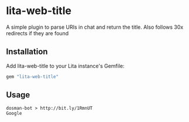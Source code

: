 # lita-web-title

A simple plugin to parse URIs in chat and return the title. Also follows 30x redirects if they are found

## Installation

Add lita-web-title to your Lita instance's Gemfile:

``` ruby
gem "lita-web-title"
```

## Usage

``` no-hilight
dosman-bot > http://bit.ly/1RmnUT
Google
```
